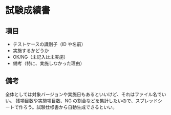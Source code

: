 # 試験成績書

## 項目

- テストケースの識別子（ID や名前）
- 実施するかどうか
- OK/NG（未記入は未実施）
- 備考（特に、実施しなかった理由）

## 備考

全体としては対象バージョンや実施日もあるといいけど、それはファイル名でいい。
残項目数や実施項目数、NG の割合などを集計したいので、スプレッドシートで作ろう。試験仕様書から自動生成できるといい。

